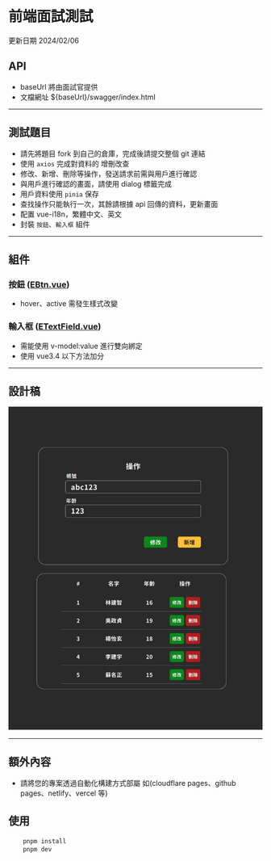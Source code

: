 # 前端面試測試

更新日期 2024/02/06

## API

- baseUrl 將由面試官提供
- 文檔網址 ${baseUrl}/swagger/index.html

---

## 測試題目

- 請先將題目 fork 到自己的倉庫，完成後請提交整個 git 連結
- 使用 `axios` 完成對資料的 增刪改查
- 修改、新增、刪除等操作，發送請求前需與用戶進行確認
- 與用戶進行確認的畫面，請使用 dialog 標籤完成
- 用戶資料使用 `pinia` 保存
- 查找操作只能執行一次，其餘請根據 api 回傳的資料，更新畫面
- 配置 vue-i18n，繁體中文、英文
- 封裝 `按鈕`、`輸入框` 組件

---

## 組件

### 按鈕 ([EBtn.vue](components/EBtn.vue))

- hover、active 需發生樣式改變

### 輸入框 ([ETextField.vue](components/ETextField.vue))

- 需能使用 v-model:value 進行雙向綁定
- 使用 vue3.4 以下方法加分

--- 

## 設計稿

![test.jpg](public/test.jpg)

---

## 額外內容

- 請將您的專案透過自動化構建方式部屬 如(cloudflare pages、github pages、netlify、vercel 等)

## 使用

```shell
    pnpm install
    pnpm dev
```